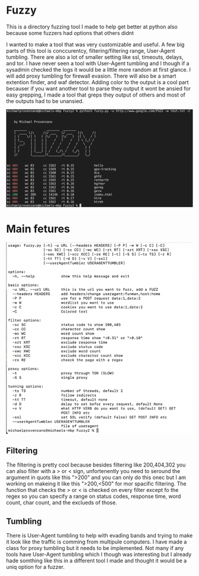 # Fuzzy
This is a directory fuzzing tool I made to help get better at python
also because some fuzzers had options that others didnt 



I wanted to make a tool that was very customizable and useful. A few big parts of this tool is conccurentcy, filtering/filtering range,
User-Agent tumbling. There are also a lot of smaller setting like ssl, timeouts, delays, and tor. I have 
never seen a tool with User-Agent tumbling and I though if a sysadmin checked the logs it would be a little more random
at first glance. I will add proxy tumbling for firewall evasion. There will also be a smart extention finder, and waf detector.
Adding color to the output is a cool part becauser if you want another tool to parse they output it wont be ansied for easy grepping, 
I made a tool that greps they output of others and most of the outputs had to be unansied.

![alt text](https://github.com/MikeyPPPPPPPP/Fuzzy/blob/main/ran.png)

# Main fetures
![alt text](https://github.com/MikeyPPPPPPPP/Fuzzy/blob/main/options.png)


## Filtering

The filtering is pretty cool because besides filtering like 200,404,302  you can also filter with a > or < sign, unfortenently you need to seround the
argument in quots like this ">200" and you can only do this onec but I am working on makeing it like this ">200,<500" for mor spacific filtering.
The function that checks the > or < is checked on every filter except fo the regex so you can specify a range on status codes, response time, word count,
char count, and the exclueds of those.



## Tumbling

There is User-Agent tumbling to help with evading bands and trying to make it look like the traffic is comming from multipule computers. I have made a 
class for proxy tumbling but it needs to be implemented. Not many if any tools have User-Agent tumbling which I though was interesting but I already hade somthing like this in a different tool I made and thought it would be a uniq option for a fuzzer. 


